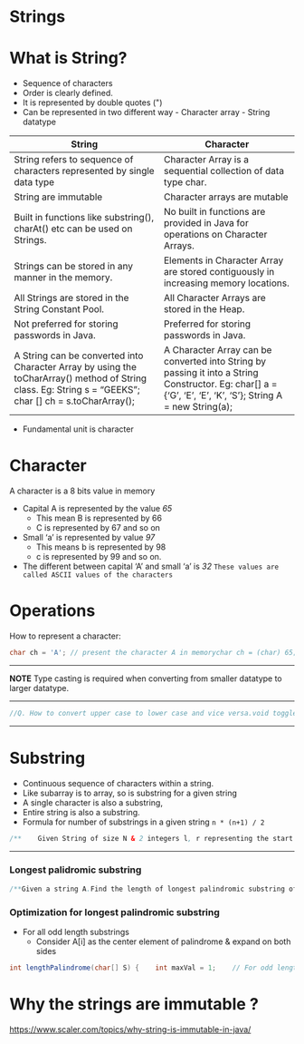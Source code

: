 # Strings

# What is String?

- Sequence of characters
- Order is clearly defined.
- It is represented by double quotes (")
- Can be represented in two different way - Character array - String datatype

| String | Character |
| --- | --- |
| String refers to sequence of characters represented by single data type | Character Array is a sequential collection of data type char. |
| String are immutable | Character arrays are mutable |
| Built in functions like substring(), charAt() etc can be used on Strings. | No built in functions are provided in Java for operations on Character Arrays. |
| Strings can be stored in any manner in the memory. | Elements in Character Array are stored contiguously in increasing memory locations. |
| All Strings are stored in the String Constant Pool. | All Character Arrays are stored in the Heap. |
| Not preferred for storing passwords in Java. | Preferred for storing passwords in Java. |
| A String can be converted into Character Array by using the toCharArray() method of String class. Eg: String s = “GEEKS”; char [] ch = s.toCharArray(); | A Character Array can be converted into String by passing it into a String Constructor. Eg: char[] a = {‘G’, ‘E’, ‘E’, ‘K’, ‘S’}; String A = new String(a); |
- Fundamental unit is character

# Character

A character is a 8 bits value in memory

- Capital A is represented by the value *65*
    - This mean B is represented by 66
    - C is represented by 67 and so on
- Small ‘a’ is represented by value *97*
    - This means b is represented by 98
    - c is represented by 99 and so on.
- The different between capital ‘A’ and small ‘a’ is *32* `These values are called ASCII values of the characters`

# Operations

How to represent a character:

```java
char ch = 'A'; // present the character A in memorychar ch = (char) 65; // Also represents char A in memory. This is called type casting.char ch = (char) ('a' + 1) // Represents 'b'// Below will print 97 and typecasting is not required.int x = 'a';print(x);
```

---

**NOTE** Type casting is required when converting from smaller datatype to larger datatype.

---

```java
//Q. How to convert upper case to lower case and vice versa.void toggle(char[] s) {    int n = a.length;    for (int i=0; i < n; i++) {        if (a[i] >= 65 && a[i] <= 90) print((char) (a[i] + 32));        else print((char) (a[i] - 32));    }}// Time complexity: O(n)// Space Complexity: O(1)
```

---

# Substring

- Continuous sequence of characters within a string.
- Like subarray is to array, so is substring for a given string
- A single character is also a substring,
- Entire string is also a substring.
- Formula for number of substrings in a given string `n * (n+1) / 2`

```java
/**    Given String of size N & 2 integers l, r representing the start and end of s substring.    Check whether the above mentioned substring is a palindrome.*/boolean isSubstringPalindrome(String s, int l, int r) {    while (l < r) {        if (s.charAt(l) != s.charAt(r)) return false;        l++;        r--;    }    return true;}// Time complexity: O(N)// Space complexity: O(1)
```

---

### Longest palidromic substring

```java
/**Given a string A.Find the length of longest palindromic substring of A.*/// Solution 1 - Brute forceint longestPalidrome(char[] A) {    int maxVal = 1; // Since smallest palindrome is of size 1    for (int i=0; i<A.length; i++) {        for (int j=i; j<A.length; j++) {            if (isPalidrome(A, i, j)) { // This method is defined above.                maxVal = Math.max(maxVal, j-i+1);            }        }    }    return maxVal;}//Time complexity: O(N^3)//Space Complexity: O(1)
```

### Optimization for longest palindromic substring

- For all odd length substrings
    - Consider A[i] as the center element of palindrome & expand on both sides

```java
int lengthPalindrome(char[] S) {    int maxVal = 1;    // For odd length substring    for (int i=0; i<S.length; i++) {        int left = i-1;        int right = i+1;        int currentLength = 1;        while (left >= 0 && right < S.length && S[left] == S[right]) {            currentLength += 2;            left--;            right++;        }        maxVal = Math.max(maxVal, currentLength);    }    //Even length substring    for (int i=0; i<S.length-1; i++) {        left = i;        right = i+1;        int currentLength = 0;        while (left >= 0 && right < S.length && S[left] == S[right]) {            currentLength += 2;            left--;            right++;        }        maxVal = Math.max(maxVal, currentLength);    }    return maxVal;}// Time complexity: O(N^2)// Space complexity: O(1)
```

# Why the strings are immutable ?

https://www.scaler.com/topics/why-string-is-immutable-in-java/